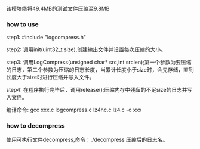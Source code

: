  
 ###
 该模块能将49.4MB的测试文件压缩至9.8MB
 ### how to use

step1: #include "logcompress.h"

step2: 调用init(uint32_t size),创建输出文件并设置每次压缩的大小。

step3: 调用LogCompress(unsigned char* src,int srclen);第一个参数为要压缩的日志，第二个参数为压缩的日志长度，当累计长度小于size时，会先存储，直到长度大于size时进行压缩并写入文件。

step4: 在程序执行完毕后，调用release();压缩内存中残留的不足size的日志并写入文件。

编译命令: gcc xxx.c logcompress.c lz4hc.c lz4.c -o xxx

### how to decompress
使用可执行文件decompress,命令：./decompress 压缩后的日志名。

